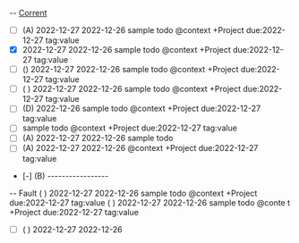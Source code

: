 -- [Corrent](2022-12-28_corrent.md)
- [ ] (A) 2022-12-27 2022-12-26 sample todo @context +Project due:2022-12-27 tag:value
- [X]  2022-12-27 2022-12-26 sample todo @context +Project due:2022-12-27 tag:value
- [ ] () 2022-12-27 2022-12-26 sample todo @context +Project due:2022-12-27 tag:value
- [ ] ( ) 2022-12-27 2022-12-26 sample todo @context +Project due:2022-12-27 tag:value
- [ ] (D) 2022-12-26 sample todo @context +Project due:2022-12-27 tag:value
- [ ]  sample todo @context +Project due:2022-12-27 tag:value
- [ ] (A) 2022-12-27 2022-12-26 sample todo
- [ ] (A) 2022-12-27 2022-12-26 @context +Project due:2022-12-27 tag:value
- [-] (B) -----------------

-- Fault
  ( ) 2022-12-27 2022-12-26 sample todo @context +Project due:2022-12-27 tag:value
( ) 2022-12-27 2022-12-26 sample todo @conte t +Project due:2022-12-27 tag:value
- [ ] ( ) 2022-12-27 2022-12-26
